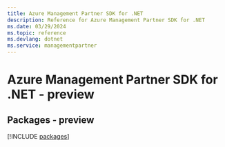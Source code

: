 ```yaml
---
title: Azure Management Partner SDK for .NET
description: Reference for Azure Management Partner SDK for .NET
ms.date: 03/29/2024
ms.topic: reference
ms.devlang: dotnet
ms.service: managementpartner
---
```

# Azure Management Partner SDK for .NET - preview
## Packages - preview
[!INCLUDE [packages](management-partner-index.md)]